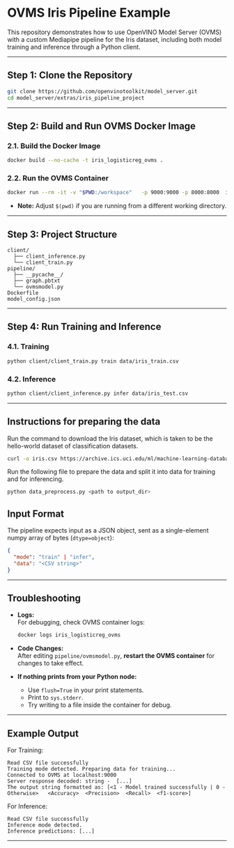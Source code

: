 # OVMS Iris Pipeline Example

This repository demonstrates how to use OpenVINO Model Server (OVMS) with a custom Mediapipe pipeline for the Iris dataset, including both model training and inference through a Python client.

---

## Step 1: Clone the Repository

```bash
git clone https://github.com/openvinotoolkit/model_server.git
cd model_server/extras/iris_pipeline_project
```
---


## Step 2: Build and Run OVMS Docker Image

### 2.1. Build the Docker Image

```bash
docker build --no-cache -t iris_logisticreg_ovms .
```

### 2.2. Run the OVMS Container

```bash
docker run --rm -it -v "$PWD:/workspace"   -p 9000:9000 -p 8000:8000  iris_logisticreg_ovms --config_path /workspace/model_config.json   --port 9000 --rest_port 8000
```
- **Note:** Adjust `$(pwd)` if you are running from a different working directory.

---

##  Step 3: Project Structure

```
client/
  ├── client_inference.py
  └── client_train.py
pipeline/
  ├── __pycache__/
  ├── graph.pbtxt
  └── ovmsmodel.py
Dockerfile
model_config.json
```

---

## Step 4: Run Training and Inference

### 4.1. Training

```bash
python client/client_train.py train data/iris_train.csv
```

### 4.2. Inference

```bash
python client/client_inference.py infer data/iris_test.csv
```

---

## Instructions for preparing the data
Run the command to download the Iris dataset, which is taken to be the hello-world dataset of classification datasets.

```bash
curl -o iris.csv https://archive.ics.uci.edu/ml/machine-learning-databases/iris/iris.data
```
Run the following file to prepare the data and split it into data for training and for inferencing.

```bash
python data_preprocess.py <path to output_dir>
```

## Input Format

The pipeline expects input as a JSON object, sent as a single-element numpy array of bytes (`dtype=object`):

```json
{
  "mode": "train" | "infer",
  "data": "<CSV string>"
}
```

---

## Troubleshooting

- **Logs:**  
  For debugging, check OVMS container logs:
  ```bash
  docker logs iris_logisticreg_ovms
  ```
- **Code Changes:**  
  After editing `pipeline/ovmsmodel.py`, **restart the OVMS container** for changes to take effect.

- **If nothing prints from your Python node:**  
  - Use `flush=True` in your print statements.
  - Print to `sys.stderr`.
  - Try writing to a file inside the container for debug.

---

## Example Output
For Training:

```
Read CSV file successfully
Training mode detected. Preparing data for training...
Connected to OVMS at localhost:9000
Server response decoded: string -  [...]
The output string formatted as: [<1 - Model trained successfully | 0 - Otherwise>   <Accuracy>  <Precision>  <Recall>  <f1-score>]
```
For Inference:

```
Read CSV file successfully
Inference mode detected.
Inference predictions: [...]

```

---
